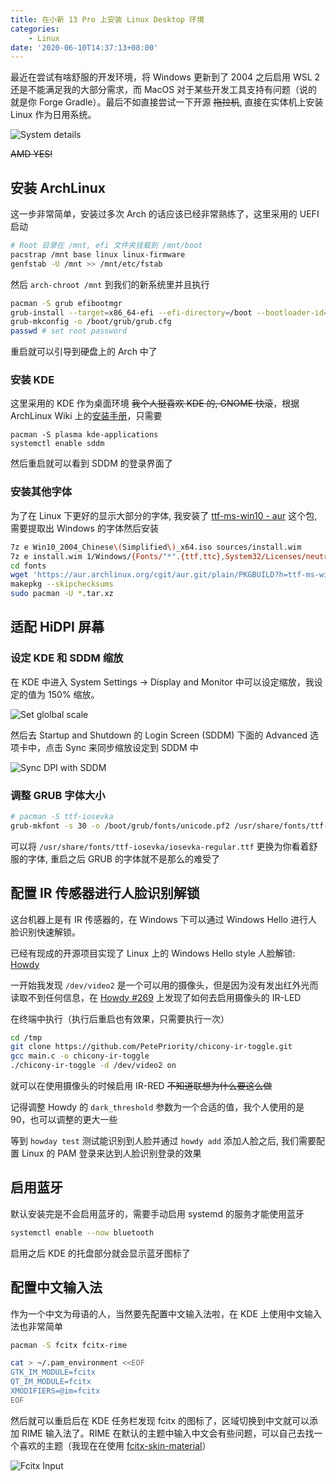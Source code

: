 ```yaml
---
title: 在小新 13 Pro 上安装 Linux Desktop 环境
categories:
    - Linux
date: '2020-06-10T14:37:13+08:00'
---
```

最近在尝试有啥舒服的开发环境，将 Windows 更新到了 2004 之后启用 WSL 2 还是不能满足我的大部分需求，而 MacOS 对于某些开发工具支持有问题（说的就是你 Forge Gradle）。最后不如直接尝试一下开源 ~~拖拉机~~, 直接在实体机上安装 Linux 作为日用系统。

<!--more-->

![System details](https://i.loli.net/2020/06/10/XwPjD2lumSvqbLo.png)

~~AMD YES!~~

## 安装 ArchLinux

这一步非常简单，安装过多次 Arch 的话应该已经非常熟练了，这里采用的 UEFI 启动

```bash
# Root 目录在 /mnt, efi 文件夹挂载到 /mnt/boot
pacstrap /mnt base linux linux-firmware
genfstab -U /mnt >> /mnt/etc/fstab
```

然后 `arch-chroot /mnt` 到我们的新系统里并且执行

```bash
pacman -S grub efibootmgr
grub-install --target=x86_64-efi --efi-directory=/boot --bootloader-id=grub
grub-mkconfig -o /boot/grub/grub.cfg
passwd # set root password
```

重启就可以引导到硬盘上的 Arch 中了

### 安装 KDE

这里采用的 KDE 作为桌面环境 ~~我个人挺喜欢 KDE 的, GNOME 快滚~~，根据 ArchLinux Wiki 上的[安装手册](https://wiki.archlinux.org/index.php/KDE)，只需要

```
pacman -S plasma kde-applications
systemctl enable sddm
```

然后重启就可以看到 SDDM 的登录界面了

### 安装其他字体

为了在 Linux 下更好的显示大部分的字体, 我安装了 [ttf-ms-win10 - aur](https://aur.archlinux.org/packages/ttf-ms-win10/)  这个包, 需要提取出 Windows 的字体然后安装

```bash
7z e Win10_2004_Chinese\(Simplified\)_x64.iso sources/install.wim
7z e install.wim 1/Windows/{Fonts/"*".{ttf,ttc},System32/Licenses/neutral/"*"/"*"/license.rtf} -ofonts/
cd fonts
wget 'https://aur.archlinux.org/cgit/aur.git/plain/PKGBUILD?h=ttf-ms-win10' -O PKGBUILD
makepkg --skipchecksums
sudo pacman -U *.tar.xz
```

## 适配 HiDPI 屏幕

### 设定 KDE 和 SDDM 缩放

在 KDE 中进入 System Settings -> Display and Monitor 中可以设定缩放，我设定的值为 150% 缩放。

![Set glolbal scale](https://i.loli.net/2020/06/10/1zfCoXTa8yJdUYu.png)

然后去 Startup and Shutdown 的 Login Screen (SDDM) 下面的 Advanced 选项卡中，点击 Sync 来同步缩放设定到 SDDM 中

![Sync DPI with SDDM](https://i.loli.net/2020/06/10/ag5pcoxHsPhObut.png)

### 调整 GRUB 字体大小

```bash
# pacman -S ttf-iosevka
grub-mkfont -s 30 -o /boot/grub/fonts/unicode.pf2 /usr/share/fonts/ttf-iosevka/iosevka-regular.ttf
```

可以将 `/usr/share/fonts/ttf-iosevka/iosevka-regular.ttf` 更换为你看着舒服的字体, 重启之后 GRUB 的字体就不是那么的难受了

## 配置 IR 传感器进行人脸识别解锁

这台机器上是有 IR 传感器的，在 Windows 下可以通过 Windows Hello 进行人脸识别快速解锁。

已经有现成的开源项目实现了 Linux 上的  Windows Hello style 人脸解锁: [Howdy](https://github.com/boltgolt/howdy)

一开始我发现 `/dev/video2` 是一个可以用的摄像头，但是因为没有发出红外光而读取不到任何信息，在 [Howdy #269](https://github.com/boltgolt/howdy/issues/269) 上发现了如何去启用摄像头的 IR-LED

在终端中执行（执行后重启也有效果，只需要执行一次）

```bash
cd /tmp
git clone https://github.com/PetePriority/chicony-ir-toggle.git
gcc main.c -o chicony-ir-toggle
./chicony-ir-toggle -d /dev/video2 on
```

就可以在使用摄像头的时候启用 IR-RED ~~不知道联想为什么要这么做~~

记得调整 Howdy 的 `dark_threshold` 参数为一个合适的值，我个人使用的是 90，也可以调整的更大一些

等到 `howday test` 测试能识别到人脸并通过 `howdy add` 添加人脸之后, 我们需要配置 Linux 的 PAM 登录来达到人脸识别登录的效果

## 启用蓝牙

默认安装完是不会启用蓝牙的，需要手动启用 systemd 的服务才能使用蓝牙

```bash
systemctl enable --now bluetooth
```

启用之后 KDE 的托盘部分就会显示蓝牙图标了

## 配置中文输入法

作为一个中文为母语的人，当然要先配置中文输入法啦，在 KDE 上使用中文输入法也非常简单

```bash
pacman -S fcitx fcitx-rime

cat > ~/.pam_environment <<EOF
GTK_IM_MODULE=fcitx
QT_IM_MODULE=fcitx
XMODIFIERS=@im=fcitx
EOF
```

然后就可以重启后在 KDE 任务栏发现 fcitx 的图标了，区域切换到中文就可以添加 RIME 输入法了。RIME 在默认的主题中输入中文会有些问题，可以自己去找一个喜欢的主题（我现在在使用 [fcitx-skin-material](https://github.com/hrko99/fcitx-skin-material)）

![Fcitx Input](https://i.loli.net/2020/06/10/qayKLB2RAdeIf3m.png)


